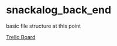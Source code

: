 # snackalog_back_end
basic file structure at this point 

[Trello Board](https://trello.com/b/QnFdarGf/group-project-snackalog)
